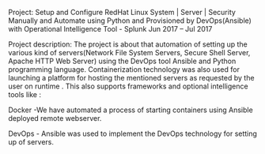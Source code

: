 
Project:
Setup and Configure RedHat Linux System | Server | Security Manually and Automate using Python       and Provisioned by DevOps(Ansible) with Operational Intelligence Tool - Splunk
Jun 2017 – Jul 2017

Project description:
The project is about that automation of setting up the various kind of servers(Network
File System Servers, Secure Shell Server, Apache HTTP Web Server) using the DevOps tool Ansible and Python programming language. Containerization technology was also used for launching a platform for hosting 
the mentioned servers as requested by the user on runtime .
This also supports frameworks and optional intelligence tools like :

Docker -We have automated a process of starting containers using Ansible deployed remote webserver.

DevOps - Ansible was used to implement the DevOps technology for setting up 
of servers.
